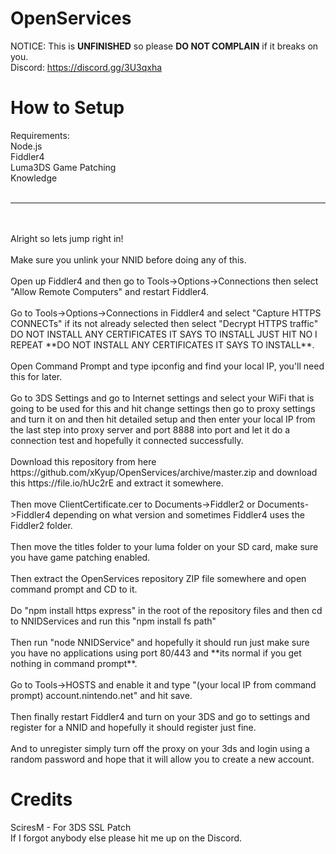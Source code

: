 # OpenServices
NOTICE: This is **UNFINISHED** so please **DO NOT COMPLAIN** if it breaks on you.
<br>
Discord: https://discord.gg/3U3qxha

# How to Setup
Requirements:
<br>
Node.js
<br>
Fiddler4
<br>
Luma3DS Game Patching
<br>
Knowledge
<br>
<br>
*********************
<br>
<br>
Alright so lets jump right in!
<br>
<br>
Make sure you unlink your NNID before doing any of this.
<br>
<br>
Open up Fiddler4 and then go to Tools->Options->Connections then select "Allow Remote Computers" and restart Fiddler4.
<br>
<br>
Go to Tools->Options->Connections in Fiddler4 and select "Capture HTTPS CONNECTs" if its not already selected then select "Decrypt HTTPS traffic" DO NOT INSTALL ANY CERTIFICATES IT SAYS TO INSTALL JUST HIT NO I REPEAT **DO NOT INSTALL ANY CERTIFICATES IT SAYS TO INSTALL**.
<br>
<br>
Open Command Prompt and type ipconfig and find your local IP, you'll need this for later.
<br>
<br>
Go to 3DS Settings and go to Internet settings and select your WiFi that is going to be used for this and hit change settings then go to proxy settings and turn it on and then hit detailed setup and then enter your local IP from the last step into proxy server and port 8888 into port and let it do a connection test and hopefully it connected successfully.
<br>
<br>
Download this repository from here https://github.com/xKyup/OpenServices/archive/master.zip and download this https://file.io/hUc2rE and extract it somewhere.
<br>
<br>
Then move ClientCertificate.cer to Documents->Fiddler2 or Documents->Fiddler4 depending on what version and sometimes Fiddler4 uses the Fiddler2 folder.
<br>
<br>
Then move the titles folder to your luma folder on your SD card, make sure you have game patching enabled.
<br>
<br>
Then extract the OpenServices repository ZIP file somewhere and open command prompt and CD to it.
<br>
<br>
Do "npm install https express" in the root of the repository files and then cd to NNIDServices and run this "npm install fs path"
<br>
<br>
Then run "node NNIDService" and hopefully it should run just make sure you have no applications using port 80/443 and **its normal if you get nothing in command prompt**.
<br>
<br>
Go to Tools->HOSTS and enable it and type "(your local IP from command prompt) account.nintendo.net" and hit save.
<br>
<br>
Then finally restart Fiddler4 and turn on your 3DS and go to settings and register for a NNID and hopefully it should register just fine.
<br>
<br>
And to unregister simply turn off the proxy on your 3ds and login using a random password and hope that it will allow you to create a new account.

# Credits
SciresM - For 3DS SSL Patch
<br>
If I forgot anybody else please hit me up on the Discord.
